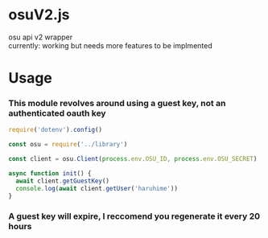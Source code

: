 # osuV2.js
osu api v2 wrapper  
currently: working but needs more features to be implmented
  
# Usage    
### This module revolves around using a guest key, not an authenticated oauth key

```js
require('dotenv').config()

const osu = require('../library')

const client = osu.Client(process.env.OSU_ID, process.env.OSU_SECRET)

async function init() {
  await client.getGuestKey()
  console.log(await client.getUser('haruhime'))
}
```
    
 ### A guest key will expire, I reccomend you regenerate it every 20 hours
